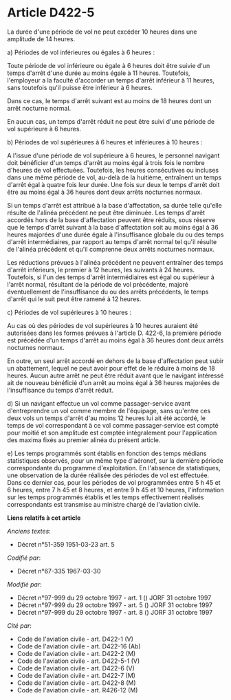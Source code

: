 # Article D422-5

La durée d'une période de vol ne peut excéder 10 heures dans une amplitude de 14 heures. 

a) Périodes de vol inférieures ou égales à 6 heures : 

Toute période de vol inférieure ou égale à 6 heures doit être suivie d'un temps d'arrêt d'une durée au moins égale à 11
heures. Toutefois, l'employeur a la faculté d'accorder un temps d'arrêt inférieur à 11 heures, sans toutefois qu'il puisse
être inférieur à 6 heures. 

Dans ce cas, le temps d'arrêt suivant est au moins de 18 heures dont un arrêt nocturne normal. 

En aucun cas, un temps d'arrêt réduit ne peut être suivi d'une période de vol supérieure à 6 heures. 

b) Périodes de vol supérieures à 6 heures et inférieures à 10 heures : 

A l'issue d'une période de vol supérieure à 6 heures, le personnel navigant doit bénéficier d'un temps d'arrêt au moins égal
à trois fois le nombre d'heures de vol effectuées. Toutefois, les heures consécutives ou incluses dans une même période de
vol, au-delà de la huitième, entraînent un temps d'arrêt égal à quatre fois leur durée. Une fois sur deux le temps d'arrêt
doit être au moins égal à 36 heures dont deux arrêts nocturnes normaux. 

Si un temps d'arrêt est attribué à la base d'affectation, sa durée telle qu'elle résulte de l'alinéa précédent ne peut être
diminuée. Les temps d'arrêt accordés hors de la base d'affectation peuvent être réduits, sous réserve que le temps d'arrêt
suivant à la base d'affectation soit au moins égal à 36 heures majorées d'une durée égale à l'insuffisance globale du ou des
temps d'arrêt intermédiaires, par rapport au temps d'arrêt normal tel qu'il résulte de l'alinéa précédent et qu'il comprenne
deux arrêts nocturnes normaux. 

Les réductions prévues à l'alinéa précédent ne peuvent entraîner des temps d'arrêt inférieurs, le premier à 12 heures, les
suivants à 24 heures. Toutefois, si l'un des temps d'arrêt intermédiaires est égal ou supérieur à l'arrêt normal, résultant
de la période de vol précédente, majoré éventuellement de l'insuffisance du ou des arrêts précédents, le temps d'arrêt qui le
suit peut être ramené à 12 heures. 

c) Périodes de vol supérieures à 10 heures : 

Au cas où des périodes de vol supérieures à 10 heures auraient été autorisées dans les formes prévues à l'article D. 422-6,
la première période est précédée d'un temps d'arrêt au moins égal à 36 heures dont deux arrêts nocturnes normaux. 

En outre, un seul arrêt accordé en dehors de la base d'affectation peut subir un abattement, lequel ne peut avoir pour effet
de le réduire à moins de 18 heures. Aucun autre arrêt ne peut être réduit avant que le navigant intéressé ait de nouveau
bénéficié d'un arrêt au moins égal à 36 heures majorées de l'insuffisance du temps d'arrêt réduit. 

d) Si un navigant effectue un vol comme passager-service avant d'entreprendre un vol comme membre de l'équipage, sans
qu'entre ces deux vols un temps d'arrêt d'au moins 12 heures lui ait été accordé, le temps de vol correspondant à ce vol
comme passager-service est compté pour moitié et son amplitude est comptée intégralement pour l'application des maxima fixés
au premier alinéa du présent article. 

e) Les temps programmés sont établis en fonction des temps médians statistiques observés, pour un même type d'aéronef, sur la
dernière période correspondante du programme d'exploitation. En l'absence de statistiques, une observation de la durée
réalisée des périodes de vol est effectuée. Dans ce dernier cas, pour les périodes de vol programmées entre 5 h 45 et 6
heures, entre 7 h 45 et 8 heures, et entre 9 h 45 et 10 heures, l'information sur les temps programmés établis et les temps
effectivement réalisés correspondants est transmise au ministre chargé de l'aviation civile.

**Liens relatifs à cet article**

_Anciens textes_:

  - Décret n°51-359 1951-03-23 art. 5

_Codifié par_:

  - Décret n°67-335 1967-03-30

_Modifié par_:

  - Décret n°97-999 du 29 octobre 1997 - art. 1 () JORF 31 octobre 1997
  - Décret n°97-999 du 29 octobre 1997 - art. 5 () JORF 31 octobre 1997
  - Décret n°97-999 du 29 octobre 1997 - art. 8 () JORF 31 octobre 1997

_Cité par_:

  - Code de l'aviation civile - art. D422-1 (V)
  - Code de l'aviation civile - art. D422-16 (Ab)
  - Code de l'aviation civile - art. D422-2 (M)
  - Code de l'aviation civile - art. D422-5-1 (V)
  - Code de l'aviation civile - art. D422-6 (V)
  - Code de l'aviation civile - art. D422-7 (M)
  - Code de l'aviation civile - art. D422-8 (M)
  - Code de l'aviation civile - art. R426-12 (M)
